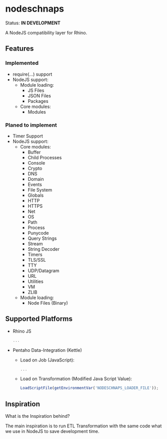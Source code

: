 # nodeschnaps

Status: **IN DEVELOPMENT**

A NodeJS compatibility layer for Rhino.

## Features

### Implemented

* require(...) support
* NodeJS support:
  * Module loading:
    * JS Files
    * JSON Files
    * Packages
  * Core modules:
    * Modules

### Planed to implement

* Timer Support
* NodeJS support:
  * Core modules:
    * Buffer
    * Child Processes
    * Console
    * Crypto
    * DNS
    * Domain
    * Events
    * File System
    * Globals
    * HTTP
    * HTTPS
    * Net
    * OS
    * Path
    * Process
    * Punycode
    * Query Strings
    * Stream
    * String Decoder
    * Timers
    * TLS/SSL
    * TTY
    * UDP/Datagram
    * URL
    * Utilities
    * VM
    * ZLIB
  * Module loading:
    * Node Files (Binary)

## Supported Platforms

* Rhino JS

    ```js
    ...
    ```
* Pentaho Data-Integration (Kettle)
  * Load on Job (JavaScript):
  
    ```js
    ...
    ```
  * Load on Transformation (Modified Java Script Value):
  
    ```js
    LoadScriptFile(getEnvironmentVar('NODESCHNAPS_LOADER_FILE'));
    ```
    
## Inspiration

What is the Inspiration behind?

The main inspiration is to run ETL Transformation with the same code what we use
in NodeJS to save development time.
